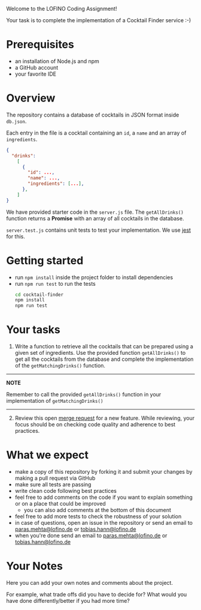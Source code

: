 Welcome to the LOFINO Coding Assignment!

Your task is to complete the implementation of a Cocktail Finder service :-)

# Prerequisites

- an installation of Node.js and npm
- a GitHub account
- your favorite IDE

# Overview

The repository contains a database of cocktails in JSON format inside `db.json`.

Each entry in the file is a cocktail containing an `id`, a `name` and an array of `ingredients`.

```json
{
  "drinks":
    [
      {
        "id": ...,
        "name": ...,
        "ingredients": [...],
      },
    ]
}
```

We have provided starter code in the `server.js` file. The `getAllDrinks()` function returns a **Promise** with an array of all cocktails in the database.

`server.test.js` contains unit tests to test your implementation. We use [jest](https://jestjs.io/docs/en/getting-started) for this.

# Getting started

- run `npm install` inside the project folder to install dependencies
- run `npm run test` to run the tests
  ```bash
  cd cocktail-finder
  npm install
  npm run test
  ```

# Your tasks

1. Write a function to retrieve all the cocktails that can be prepared using a given set of ingredients. Use the provided function `getAllDrinks()` to get all the cocktails from the database and complete the implementation of the `getMatchingDrinks()` function.

---

**NOTE**

Remember to call the provided `getAllDrinks()` function in your implementation of `getMatchingDrinks()`

---

2. Review this open [merge request](https://github.com/parasmehta/cocktail-finder/pull/2) for a new feature. While reviewing, your focus should be on checking code quality and adherence to best practices.

# What we expect

- make a copy of this repository by forking it and submit your changes by making a pull request via GitHub
- make sure all tests are passing
- write clean code following best practices
- feel free to add comments on the code if you want to explain something or on a place that could be improved
  - you can also add comments at the bottom of this document
- feel free to add more tests to check the robustness of your solution
- in case of questions, open an issue in the repository or send an email to paras.mehta@lofino.de or tobias.hann@lofino.de
- when you're done send an email to paras.mehta@lofino.de or tobias.hann@lofino.de

# Your Notes

Here you can add your own notes and comments about the project.

For example, what trade offs did you have to decide for? What would you have done differently/better if you had more time?

